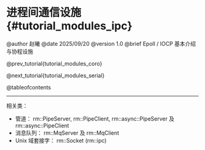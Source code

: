 进程间通信设施 {#tutorial_modules_ipc}
============

@author 赵曦
@date 2025/09/20
@version 1.0
@brief Epoll / IOCP 基本介绍与协程设施

@prev_tutorial{tutorial_modules_coro}

@next_tutorial{tutorial_modules_serial}

@tableofcontents

------

相关类：
- 管道： rm::PipeServer, rm::PipeClient, rm::async::PipeServer 及 rm::async::PipeClient
- 消息队列： rm::MqServer 及 rm::MqClient
- Unix 域套接字： rm::Socket (rm::ipc)
